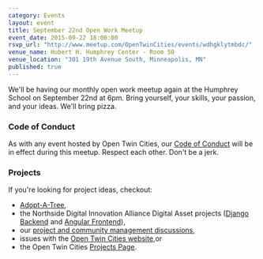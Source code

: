 ```yaml
---
category: Events
layout: event
title: September 22nd Open Work Meetup
event_date: 2015-09-22 18:00:00
rsvp_url: "http://www.meetup.com/OpenTwinCities/events/wdhgklytmbdc/"
venue_name: Hubert H. Humphrey Center - Room 50
venue_location: "301 19th Avenue South, Minneapolis, MN"
published: true 
---
```


We'll be having our monthly open work meetup again at the Humphrey School on
September 22nd at 6pm. Bring yourself, your skills, your passion, and your ideas.
We'll bring pizza.

### Code of Conduct

As with any event hosted by Open Twin Cities, our [Code of Conduct](/about/code-of-conduct/) 
will be in effect during this meetup. Respect each other. Don't be a jerk.

### Projects

If you're looking for project ideas, checkout: 

- [Adopt-A-Tree](https://github.com/ballPointPenguin/adopt-a-tree),
- the Northside Digital Innovation Alliance Digital Asset projects 
  ([Django Backend](https://github.com/OpenTwinCities/ndia-django) and 
  [Angular Frontend](https://github.com/OpenTwinCities/ndia-angular)),
- our [project and community management discussions](http://bit.ly/manageOTC),
- issues with the [Open Twin Cities website](https://github.com/OpenTwinCities/opentwincities.github.com),or 
- the Open Twin Cities [Projects Page](/projects).
